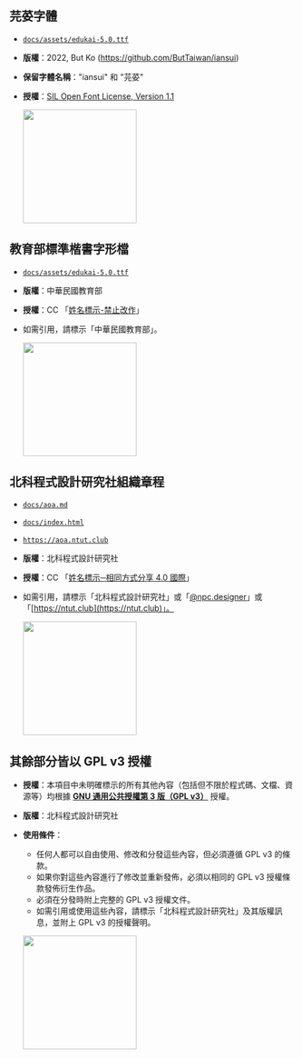 ## 芫荽字體
- [`docs/assets/edukai-5.0.ttf`](docs/assets/edukai-5.0.ttf) 
- **版權**：2022, But Ko (https://github.com/ButTaiwan/iansui)
- **保留字體名稱**："iansui" 和 "芫荽"
- **授權**：[SIL Open Font License, Version 1.1](https://github.com/ButTaiwan/iansui?tab=OFL-1.1-1-ov-file)

  [<img src="https://upload.wikimedia.org/wikipedia/commons/thumb/d/d2/OFL_logo_rect_color.svg/1020px-OFL_logo_rect_color.svg.png" style="width: 200px;"/>](https://github.com/ButTaiwan/iansui?tab=OFL-1.1-1-ov-file)

## 教育部標準楷書字形檔
- [`docs/assets/edukai-5.0.ttf`](docs/assets/edukai-5.0.ttf)
- **版權**：中華民國教育部
- **授權**：CC 「[姓名標示-禁止改作](https://tw.creativecommons.net/home-page/)」
- 如需引用，請標示「中華民國教育部」。
  
  [<img src="https://tw.creativecommons.net/wp-content/uploads/sites/20/2020/11/by-nd-300x105.png" style="width: 200px;"/>](https://tw.creativecommons.net/home-page/)

## 北科程式設計研究社組織章程
- [`docs/aoa.md`](docs/aoa.md)
- [`docs/index.html`](docs/index.html)
- [`https://aoa.ntut.club`](aoa.ntut.club)
- **版權**：北科程式設計研究社
- **授權**：CC 「[姓名標示─相同方式分享 4.0 國際](https://creativecommons.org/licenses/by-sa/4.0/)」
- 如需引用，請標示「北科程式設計研究社」或「[@npc.designer](https://instagram.com/npc.designer)」或「[https://ntut.club](https://ntut.club)」。
  
  [<img src="https://tw.creativecommons.net/wp-content/uploads/sites/20/2020/11/by-sa-300x105.png" style="width: 200px;"/>](https://creativecommons.org/licenses/by-sa/4.0/)

## 其餘部分皆以 GPL v3 授權

- **授權**：本項目中未明確標示的所有其他內容（包括但不限於程式碼、文檔、資源等）均根據 [**GNU 通用公共授權第 3 版（GPL v3）**](https://www.gnu.org/licenses/gpl-3.0.html) 授權。
- **版權**：北科程式設計研究社
- **使用條件**：
  - 任何人都可以自由使用、修改和分發這些內容，但必須遵循 GPL v3 的條款。
  - 如果你對這些內容進行了修改並重新發佈，必須以相同的 GPL v3 授權條款發佈衍生作品。
  - 必須在分發時附上完整的 GPL v3 授權文件。
  - 如需引用或使用這些內容，請標示「北科程式設計研究社」及其版權訊息，並附上 GPL v3 的授權聲明。
    
  
  [<img src="https://www.gnu.org/graphics/gplv3-127x51.png" style="width: 200px;"/>](https://www.gnu.org/licenses/gpl-3.0.html)
  
